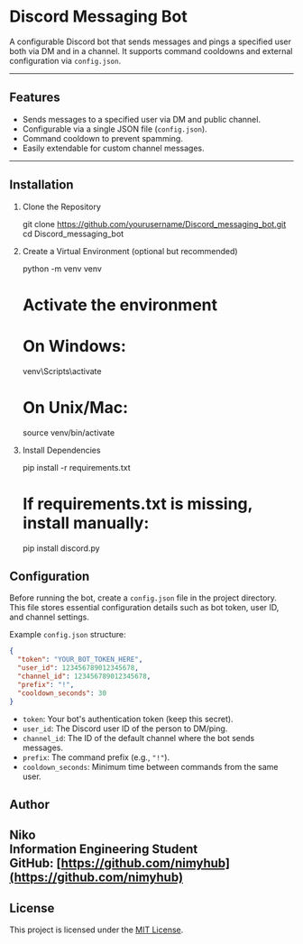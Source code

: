 # Discord Messaging Bot

A configurable Discord bot that sends messages and pings a specified user both via DM and in a channel. It supports command cooldowns and external configuration via `config.json`.

---

## Features

- Sends messages to a specified user via DM and public channel.
- Configurable via a single JSON file (`config.json`).
- Command cooldown to prevent spamming.
- Easily extendable for custom channel messages.

---

## Installation

1. Clone the Repository

    git clone https://github.com/yourusername/Discord_messaging_bot.git
    cd Discord_messaging_bot

2. Create a Virtual Environment (optional but recommended)

    python -m venv venv

    # Activate the environment
    # On Windows:
    venv\Scripts\activate

    # On Unix/Mac:
    source venv/bin/activate

3. Install Dependencies

    pip install -r requirements.txt

    # If requirements.txt is missing, install manually:
    pip install discord.py

## Configuration

Before running the bot, create a `config.json` file in the project directory. This file stores essential configuration details such as bot token, user ID, and channel settings.

Example `config.json` structure:

```json
{
  "token": "YOUR_BOT_TOKEN_HERE",
  "user_id": 123456789012345678,
  "channel_id": 123456789012345678,
  "prefix": "!",
  "cooldown_seconds": 30
}
```

- `token`: Your bot's authentication token (keep this secret).
- `user_id`: The Discord user ID of the person to DM/ping.
- `channel_id`: The ID of the default channel where the bot sends messages.
- `prefix`: The command prefix (e.g., `"!"`).
- `cooldown_seconds`: Minimum time between commands from the same user.

## Author

Niko  
Information Engineering Student  
GitHub: [https://github.com/nimyhub](https://github.com/nimyhub)
---

## License

This project is licensed under the [MIT License](LICENSE).
